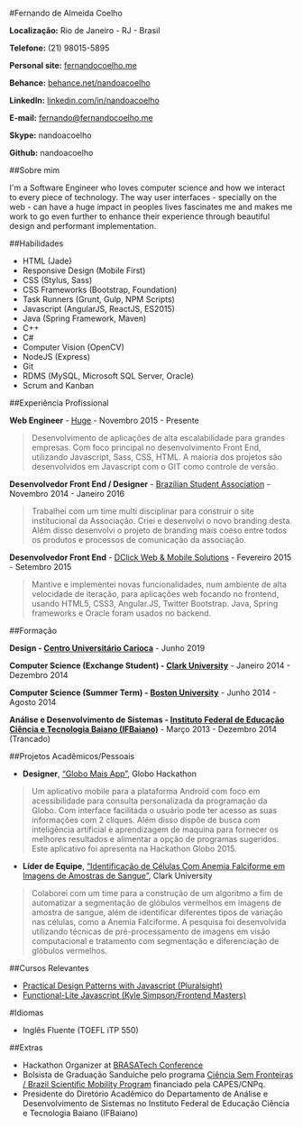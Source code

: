 #Fernando de Almeida Coelho

**Localização:** Rio de Janeiro - RJ - Brasil

**Telefone:** (21) 98015-5895

**Personal site:** [fernandocoelho.me](http://fernandocoelho.me)

**Behance:** [behance.net/nandoacoelho](http://behance.net/nandoacoelho)

**LinkedIn:** [linkedin.com/in/nandoacoelho](http://linkedin.com/in/nandoacoelho)

**E-mail:** fernando@fernandocoelho.me

**Skype:** nandoacoelho

**Github:** nandoacoelho

##Sobre mim

I'm a Software Engineer who loves computer science and how we interact to every piece of technology. The way user interfaces - specially on the web - can have a huge impact in peoples lives fascinates me and makes me work to go even further to enhance their experience through beautiful design and performant implementation.

##Habilidades

* HTML (Jade)
* Responsive Design (Mobile First)
* CSS (Stylus, Sass)
* CSS Frameworks (Bootstrap, Foundation)
* Task Runners (Grunt, Gulp, NPM Scripts)
* Javascript (AngularJS, ReactJS, ES2015)
* Java (Spring Framework, Maven)
* C++
* C#
* Computer Vision (OpenCV)
* NodeJS (Express)
* Git
* RDMS (MySQL, Microsoft SQL Server, Oracle)
* Scrum and Kanban

##Experiência Profissional

**Web Engineer** - [Huge](http://hugeinc.com) - Novembro 2015 - Presente

> Desenvolvimento de aplicações de alta escalabilidade para grandes empresas. Com foco principal no desenvolvimento Front End, utilizando Javascript, Sass, CSS, HTML. A maioria dos projetos são desenvolvidos em Javascript com o GIT como controle de versão.

**Desenvolvedor Front End / Designer** - [Brazilian Student Association](http://gobrasa.org) - Novembro 2014 - Janeiro 2016

> Trabalhei com um time multi disciplinar para construir o site institucional da Associação.  Criei e desenvolvi o novo branding desta. Além disso desenvolvi o projeto de branding mais coeso entre todos os produtos e processos de comunicação da associação.

**Desenvolvedor Front End** - [DClick Web & Mobile Solutions](http://dclick.com.br) - Fevereiro 2015 - Setembro 2015

> Mantive e implementei novas funcionalidades, num ambiente de alta velocidade de iteração, para aplicações web focando no frontend, usando HTML5, CSS3, Angular.JS, Twitter Bootstrap. Java, Spring frameworks e Oracle foram usados no backend.

##Formação

**Design - [Centro Universitário Carioca](http://unicarioca.edu.br)** - Junho 2019

**Computer Science (Exchange Student) - [Clark University](http://clarku.edu)** - Janeiro 2014 - Dezembro 2014

**Computer Science (Summer Term) - [Boston University](http://bu.edu)** - Junho 2014 - Agosto 2014

**Análise e Desenvolvimento de Sistemas - [Instituto Federal de Educação Ciência e Tecnologia Baiano (IFBaiano)](http://ifbaiano.edu.br/portal/)** - Março 2013 - Dezembro 2014 (Trancado)

##Projetos Acadêmicos/Pessoais

* **Designer**, [“Globo Mais App”](https://www.behance.net/gallery/29591179/Globo-Mais-App), Globo Hackathon

> Um aplicativo mobile para a plataforma Android com foco em acessibilidade para consulta personalizada da programação da Globo. Com interface facilitada o usuário pode ter acesso as suas informações com 2 cliques. Além disso dispõe de busca com inteligência artificial e aprendizagem de maquina para fornecer os melhores resultados e alimentar a opção de programas sugeridos. Este aplicativo foi apresenta na Hackathon Globo 2015.

* **Líder de Equipe**, [“Identificação de Células Com Anemia Falciforme em Imagens de
Amostras de Sangue”](http://cs.clarku.edu/~fdealmeidacoelho/FinalProject/), Clark University

> Colaborei com um time para a construção de um algoritmo a fim de automatizar a segmentação de glóbulos vermelhos em imagens de amostra de sangue, além de identificar diferentes tipos de variação nas células, como a Anemia Falciforme.
A pesquisa foi desenvolvida utilizando técnicas de pré-processamento de imagens em visão computacional e tratamento com segmentação e diferenciação de glóbulos vermelhos.

##Cursos Relevantes

* [Practical Design Patterns with Javascript (Pluralsight)](https://www.pluralsight.com/courses/javascript-practical-design-patterns)
* [Functional-Lite Javascript (Kyle Simpson/Frontend Masters)](https://frontendmasters.com/courses/functional-js-lite/)

#Idiomas

* Inglês Fluente (TOEFL iTP 550)

##Extras

* Hackathon Organizer at [BRASATech Conference](http://brasatech.org/)
* Bolsista de Graduação Sanduíche pelo programa [Ciência Sem Fronteiras / Brazil Scientific Mobility Program](http://www.cienciasemfronteiras.gov.br/) financiado pela CAPES/CNPq.
* Presidente do Diretório Acadêmico do Departamento de Análise e Desenvolvimento de Sistemas no Instituto Federal de Educação Ciência e Tecnologia Baiano (IFBaiano)
